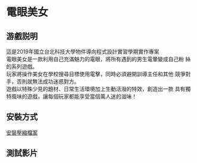 # 電眼美女
## 游戲説明
這是2019年國立台北科技大學物件導向程式設計實習學期實作專案  
電眼美女是一款利用自己充滿魅力的電眼，將所有遇到的男生電暈變成自己粉
絲的系列遊戲。  
玩家將操作美女在學校搜尋目標使用電擊，同時必須避開訓導主任和其他
競爭對手，否則就無法成功迷惑對方。  
遊戲以特殊少見的題材、日常生活環境加上生動活潑的特效，創造出一款
具有獨特風味的遊戲，讓每個玩家都能享受當個萬人迷的滋味！
## 安裝方式
[安裝壓縮檔案](https://drive.google.com/open?id=1YxFkSYl68B2uVAP8moYdzvn22iojSgF4)  

## 測試影片
